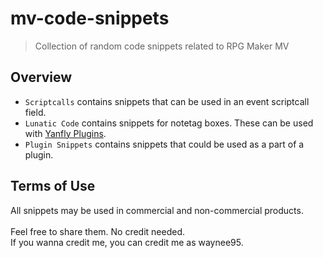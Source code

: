 # mv-code-snippets
> Collection of random code snippets related to RPG Maker MV

## Overview
- `Scriptcalls` contains snippets that can be used in an event scriptcall field.
- `Lunatic Code` contains snippets for notetag boxes. These can be used with [Yanfly Plugins](http://yanfly.moe/).
- `Plugin Snippets` contains snippets that could be used as a part of a plugin.

## Terms of Use
All snippets may be used in commercial and non-commercial products. <br> <br>
Feel free to share them. No credit needed. <br>
If you wanna credit me, you can credit me as waynee95.

